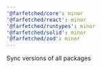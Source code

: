 ```yaml
---
'@farfetched/core': minor
'@farfetched/react': minor
'@farfetched/runtypes': minor
'@farfetched/solid': minor
'@farfetched/zod': minor
---
```


Sync versions of all packages
